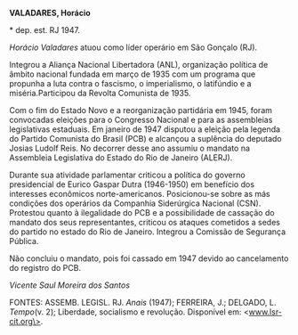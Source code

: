 **VALADARES, Horácio**

\* dep. est. RJ 1947.

*Horácio Valadares* atuou como líder operário em São Gonçalo (RJ).

Integrou a Aliança Nacional Libertadora (ANL), organização política de
âmbito nacional fundada em março de 1935 com um programa que propunha a
luta contra o fascismo, o imperialismo, o latifúndio e a
miséria.Participou da Revolta Comunista de 1935.

Com o fim do Estado Novo e a reorganização partidária em 1945, foram
convocadas eleições para o Congresso Nacional e para as assembleias
legislativas estaduais. Em janeiro de 1947 disputou a eleição pela
legenda do Partido Comunista do Brasil (PCB) e alcançou a suplência do
deputado Josias Ludolf Reis. No decorrer desse ano assumiu o mandato na
Assembleia Legislativa do Estado do Rio de Janeiro (ALERJ).

Durante sua atividade parlamentar criticou a política do governo
presidencial de Eurico Gaspar Dutra (1946-1950) em benefício dos
interesses econômicos norte-americanos. Posicionou-se sobre as más
condições dos operários da Companhia Siderúrgica Nacional (CSN).
Protestou quanto à ilegalidade do PCB e a possibilidade de cassação do
mandato dos seus representantes, criticou os ataques cometidos a sedes
do partido no estado do Rio de Janeiro. Integrou a Comissão de Segurança
Pública.

Não concluiu o mandato, pois foi cassado em 1947 devido ao cancelamento
do registro do PCB.

*Vicente Saul Moreira dos Santos*

FONTES: ASSEMB. LEGISL. RJ. *Anais* (1947); FERREIRA, J.; DELGADO, L.
*Tempo*(v. 2); Liberdade, socialismo e revolução. Disponível em:
\<www.lsr-cit.org\>.
